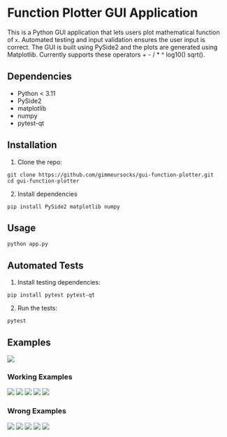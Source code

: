 # Function Plotter GUI Application

This is a Python GUI application that lets users plot mathematical function of `x`. Automated testing and input validation ensures the user input is correct. The GUI is built using PySide2 and the plots are generated using Matplotlib.
Currently supports these operators + - / * ^ log10() sqrt().

## Dependencies

- Python < 3.11
- PySide2
- matplotlib
- numpy
- pytest-qt

## Installation

1. Clone the repo:
```
git clone https://github.com/gimmeursocks/gui-function-plotter.git
cd gui-function-plotter
```
2. Install dependencies
```
pip install PySide2 matplotlib numpy
```

## Usage

```
python app.py
```

## Automated Tests

1. Install testing dependencies:
```
pip install pytest pytest-qt
```

2. Run the tests:
```
pytest
```

## Examples
<img src='snapshots/main.png'>

### Working Examples
<img src='snapshots/working_1.png'>
<img src='snapshots/working_2.png'>
<img src='snapshots/working_3.png'>
<img src='snapshots/working_4.png'>
<img src='snapshots/working_5.png'>

### Wrong Examples
<img src='snapshots/wrong_1.png'>
<img src='snapshots/wrong_2.png'>
<img src='snapshots/wrong_3.png'>
<img src='snapshots/wrong_4.png'>
<img src='snapshots/wrong_5.png'>
